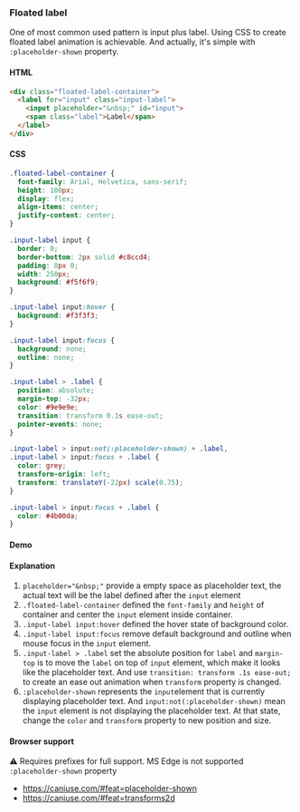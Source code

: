 ### Floated label

One of most common used pattern is input plus label. Using CSS to create floated label animation is achievable. And actually, it's simple with `:placeholder-shown` property.

#### HTML

```html
<div class="floated-label-container">
  <label for="input" class="input-label">
    <input placeholder="&nbsp;" id="input">
    <span class="label">Label</span>
  </label>
</div>
```

#### CSS

```css
.floated-label-container {
  font-family: Arial, Helvetica, sans-serif;
  height: 100px;
  display: flex;
  align-items: center;
  justify-content: center;
}

.input-label input {
  border: 0;
  border-bottom: 2px solid #c8ccd4;
  padding: 8px 0;
  width: 250px;
  background: #f5f6f9;
}

.input-label input:hover {
  background: #f3f3f3;
}

.input-label input:focus {
  background: none;
  outline: none;
}

.input-label > .label {
  position: absolute;
  margin-top: -32px;
  color: #9e9e9e;
  transition: transform 0.1s ease-out;
  pointer-events: none;
}

.input-label > input:not(:placeholder-shown) + .label,
.input-label > input:focus + .label {
  color: grey;
  transform-origin: left;
  transform: translateY(-22px) scale(0.75);
}

.input-label > input:focus + .label {
  color: #4b00da;
}
```

#### Demo

#### Explanation

1. `placeholder="&nbsp;"` provide a empty space as placeholder text, the actual text will be the label defined after the `input` element
2. `.floated-label-container` defined the `font-family` and `height` of container and center the `input` element inside container.
3. `.input-label input:hover` defined the hover state of background color.
4. `.input-label input:focus` remove default background and outline when mouse focus in the `input` element.
5. `.input-label > .label` set the absolute position for `label` and `margin-top` is to move the `label` on top of `input` element, which make it looks like the placeholder text. And use `transition: transform .1s ease-out;` to create an ease out animation when `transform` property is changed.
6. `:placeholder-shown` represents the `input`element that is currently displaying placeholder text. And `input:not(:placeholder-shown)` mean the `input` element is not displaying the placeholder text. At that state, change the `color` and `transform` property to new position and size.

#### Browser support

<!-- Use the checkmark or the warning emoji, see the existing snippets. -->

<span class="snippet__support-note">⚠️ Requires prefixes for full support. MS Edge is not supported `:placeholder-shown` property</span>

- https://caniuse.com/#feat=placeholder-shown
- https://caniuse.com/#feat=transforms2d

<!-- tags: interactivity -->
